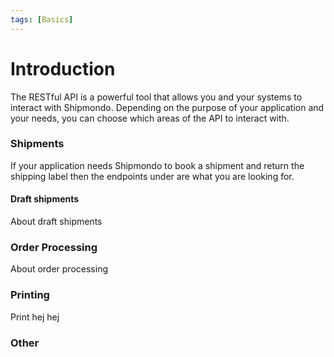 ```yaml
---
tags: [Basics]
---
```


# Introduction

The RESTful API is a powerful tool that allows you and your systems to interact with Shipmondo.
Depending on the purpose of your application and your needs, you can choose which areas of the API to interact with.

### Shipments

If your application needs Shipmondo to book a shipment and return the shipping label then the endpoints under are what you are looking for.

#### Draft shipments

About draft shipments

### Order Processing

About order processing

### Printing

Print hej hej

### Other
